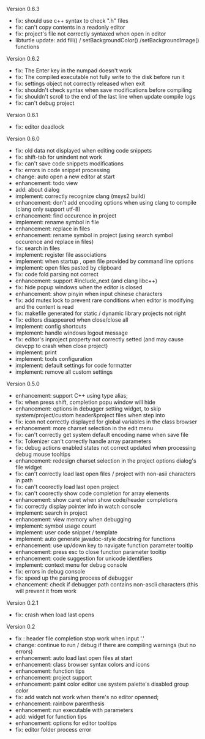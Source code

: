 Version 0.6.3
 - fix: should use c++ syntax to check ".h" files
 - fix: can't copy contents in a readonly editor
 - fix: project's file not correctly syntaxed when open in editor
 - libturtle update: add fill() / setBackgroundColor() /setBackgroundImage() functions
    
Version 0.6.2 
 - fix: The Enter key in the numpad doesn't work
 - fix: The compiled executable not fully write to the disk before run it
 - fix: settings object not correctly released when exit
 - fix: shouldn't check syntax when save modifications before compiling
 - fix: shouldn't scroll to the end of the last line when update compile logs
 - fix: can't debug project

Version 0.6.1
 - fix: editor deadlock

Version 0.6.0
 - fix: old data not displayed when editing code snippets
 - fix: shift-tab for unindent not work
 - fix: can't save code snippets modifications
 - fix: errors in code snippet processing
 - change: auto open a new editor at start
 - enhancement: todo view
 - add: about dialog
 - implement: correctly recognize clang (msys2 build)
 - enhancement: don't add encoding options when using clang to compile (clang only support utf-8)
 - enhancement: find occurence in project
 - implement: rename symbol in file
 - enhancement: replace in files
 - enhancement: rename symbol in project (using search symbol occurence and replace in files)
 - fix: search in files
 - implement: register file associations
 - implement: when startup , open file provided by command line options
 - implement: open files pasted by clipboard
 - fix: code fold parsing not correct
 - enhancement: support #include_next (and clang libc++)
 - fix:  hide popup windows when the editor is closed
 - enhancement: show pinyin when input chinese characters
 - fix: add mutex lock to prevent rare conditions when editor is modifying and the content is read
 - fix: makefile generated for static / dynamic library projects not right
 - fix: editors disappeared when close/close all
 - implement: config shortcuts
 - implement: handle windows logout message
 - fix: editor's inproject property not correctly setted (and may cause devcpp to crash when close project)
 - implement: print
 - implement: tools configuration
 - implement: default settings for code formatter
 - implement: remove all custom settings

Version 0.5.0
 - enhancement: support C++ using type alias;
 - fix: when press shift, completion popu window will hide
 - enhancement: options in debugger setting widget, to skip system/project/custom header&project files when step into
 - fix: icon not correctly displayed for global variables in the class browser 
 - enhancement: more charset selection in the edit menu
 - fix: can't correctly get system default encoding name when save file
 - fix: Tokenizer can't correctly handle array parameters
 - fix: debug actions enabled states not correct updated when processing debug mouse tooltips
 - enhancement: redesign charset selection in the project options dialog's file widget
 - fix: can't correctly load last open files / project with non-asii characters in path
 - fix: can't coorectly load last open project
 - fix: can't coorectly show code completion for array elements
 - enhancement: show caret when show code/header completions
 - fix: correctly display pointer info in watch console
 - implement: search in project
 - enhancement: view memory when debugging
 - implement: symbol usage count
 - implement: user code snippet / template
 - implement: auto generate javadoc-style docstring for functions
 - enhancement: use up/down key to navigate function parameter tooltip
 - enhancement: press esc to close function parameter tooltip
 - enhancement: code suggestion for unicode identifiers
 - implement: context menu for debug console
 - fix: errors in debug console
 - fix: speed up the parsing process of debugger
 - ehancement: check if debugger path contains non-ascii characters (this will prevent it from work

Version 0.2.1
 - fix: crash when load last opens

Version 0.2
 - fix : header file completion stop work when input '.'
 - change: continue to run / debug if there are compiling warnings (but no errors)
 - enhancement: auto load last open files at start
 - enhancement: class browser syntax colors and icons
 - enhancement: function tips
 - enhancement: project support
 - enhancement: paint color editor use system palette's disabled group color
 - fix: add watch not work when there's no editor openned;
 - enhancement: rainbow parenthesis
 - enhancement: run executable with parameters
 - add: widget for function tips
 - enhancement: options for editor tooltips
 - fix: editor folder process error